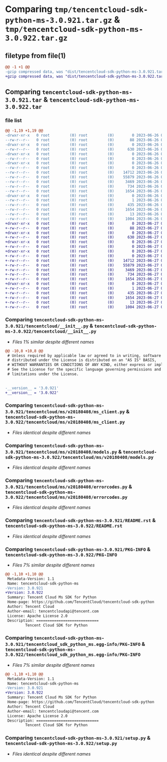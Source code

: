 # Comparing `tmp/tencentcloud-sdk-python-ms-3.0.921.tar.gz` & `tmp/tencentcloud-sdk-python-ms-3.0.922.tar.gz`

## filetype from file(1)

```diff
@@ -1 +1 @@
-gzip compressed data, was "dist/tencentcloud-sdk-python-ms-3.0.921.tar", last modified: Mon Jun 26 00:29:00 2023, max compression
+gzip compressed data, was "dist/tencentcloud-sdk-python-ms-3.0.922.tar", last modified: Tue Jun 27 00:29:18 2023, max compression
```

## Comparing `tencentcloud-sdk-python-ms-3.0.921.tar` & `tencentcloud-sdk-python-ms-3.0.922.tar`

### file list

```diff
@@ -1,19 +1,19 @@
-drwxr-xr-x   0 root         (0) root         (0)        0 2023-06-26 00:29:00.000000 tencentcloud-sdk-python-ms-3.0.921/
--rw-r--r--   0 root         (0) root         (0)       88 2023-06-26 00:29:00.000000 tencentcloud-sdk-python-ms-3.0.921/setup.cfg
-drwxr-xr-x   0 root         (0) root         (0)        0 2023-06-26 00:29:00.000000 tencentcloud-sdk-python-ms-3.0.921/tencentcloud/
--rw-r--r--   0 root         (0) root         (0)      630 2023-06-26 00:29:00.000000 tencentcloud-sdk-python-ms-3.0.921/tencentcloud/__init__.py
-drwxr-xr-x   0 root         (0) root         (0)        0 2023-06-26 00:29:00.000000 tencentcloud-sdk-python-ms-3.0.921/tencentcloud/ms/
--rw-r--r--   0 root         (0) root         (0)        0 2023-06-26 00:29:00.000000 tencentcloud-sdk-python-ms-3.0.921/tencentcloud/ms/__init__.py
-drwxr-xr-x   0 root         (0) root         (0)        0 2023-06-26 00:29:00.000000 tencentcloud-sdk-python-ms-3.0.921/tencentcloud/ms/v20180408/
--rw-r--r--   0 root         (0) root         (0)        0 2023-06-26 00:29:00.000000 tencentcloud-sdk-python-ms-3.0.921/tencentcloud/ms/v20180408/__init__.py
--rw-r--r--   0 root         (0) root         (0)    14712 2023-06-26 00:29:00.000000 tencentcloud-sdk-python-ms-3.0.921/tencentcloud/ms/v20180408/ms_client.py
--rw-r--r--   0 root         (0) root         (0)    55879 2023-06-26 00:29:00.000000 tencentcloud-sdk-python-ms-3.0.921/tencentcloud/ms/v20180408/models.py
--rw-r--r--   0 root         (0) root         (0)     3469 2023-06-26 00:29:00.000000 tencentcloud-sdk-python-ms-3.0.921/tencentcloud/ms/v20180408/errorcodes.py
--rw-r--r--   0 root         (0) root         (0)      734 2023-06-26 00:29:00.000000 tencentcloud-sdk-python-ms-3.0.921/README.rst
--rw-r--r--   0 root         (0) root         (0)     1654 2023-06-26 00:29:00.000000 tencentcloud-sdk-python-ms-3.0.921/PKG-INFO
-drwxr-xr-x   0 root         (0) root         (0)        0 2023-06-26 00:29:00.000000 tencentcloud-sdk-python-ms-3.0.921/tencentcloud_sdk_python_ms.egg-info/
--rw-r--r--   0 root         (0) root         (0)        1 2023-06-26 00:29:00.000000 tencentcloud-sdk-python-ms-3.0.921/tencentcloud_sdk_python_ms.egg-info/dependency_links.txt
--rw-r--r--   0 root         (0) root         (0)      435 2023-06-26 00:29:00.000000 tencentcloud-sdk-python-ms-3.0.921/tencentcloud_sdk_python_ms.egg-info/SOURCES.txt
--rw-r--r--   0 root         (0) root         (0)     1654 2023-06-26 00:29:00.000000 tencentcloud-sdk-python-ms-3.0.921/tencentcloud_sdk_python_ms.egg-info/PKG-INFO
--rw-r--r--   0 root         (0) root         (0)       13 2023-06-26 00:29:00.000000 tencentcloud-sdk-python-ms-3.0.921/tencentcloud_sdk_python_ms.egg-info/top_level.txt
--rw-r--r--   0 root         (0) root         (0)     1004 2023-06-26 00:29:00.000000 tencentcloud-sdk-python-ms-3.0.921/setup.py
+drwxr-xr-x   0 root         (0) root         (0)        0 2023-06-27 00:29:18.000000 tencentcloud-sdk-python-ms-3.0.922/
+-rw-r--r--   0 root         (0) root         (0)       88 2023-06-27 00:29:18.000000 tencentcloud-sdk-python-ms-3.0.922/setup.cfg
+drwxr-xr-x   0 root         (0) root         (0)        0 2023-06-27 00:29:18.000000 tencentcloud-sdk-python-ms-3.0.922/tencentcloud/
+-rw-r--r--   0 root         (0) root         (0)      630 2023-06-27 00:29:18.000000 tencentcloud-sdk-python-ms-3.0.922/tencentcloud/__init__.py
+drwxr-xr-x   0 root         (0) root         (0)        0 2023-06-27 00:29:18.000000 tencentcloud-sdk-python-ms-3.0.922/tencentcloud/ms/
+-rw-r--r--   0 root         (0) root         (0)        0 2023-06-27 00:29:18.000000 tencentcloud-sdk-python-ms-3.0.922/tencentcloud/ms/__init__.py
+drwxr-xr-x   0 root         (0) root         (0)        0 2023-06-27 00:29:18.000000 tencentcloud-sdk-python-ms-3.0.922/tencentcloud/ms/v20180408/
+-rw-r--r--   0 root         (0) root         (0)        0 2023-06-27 00:29:18.000000 tencentcloud-sdk-python-ms-3.0.922/tencentcloud/ms/v20180408/__init__.py
+-rw-r--r--   0 root         (0) root         (0)    14712 2023-06-27 00:29:18.000000 tencentcloud-sdk-python-ms-3.0.922/tencentcloud/ms/v20180408/ms_client.py
+-rw-r--r--   0 root         (0) root         (0)    55879 2023-06-27 00:29:18.000000 tencentcloud-sdk-python-ms-3.0.922/tencentcloud/ms/v20180408/models.py
+-rw-r--r--   0 root         (0) root         (0)     3469 2023-06-27 00:29:18.000000 tencentcloud-sdk-python-ms-3.0.922/tencentcloud/ms/v20180408/errorcodes.py
+-rw-r--r--   0 root         (0) root         (0)      734 2023-06-27 00:29:18.000000 tencentcloud-sdk-python-ms-3.0.922/README.rst
+-rw-r--r--   0 root         (0) root         (0)     1654 2023-06-27 00:29:18.000000 tencentcloud-sdk-python-ms-3.0.922/PKG-INFO
+drwxr-xr-x   0 root         (0) root         (0)        0 2023-06-27 00:29:18.000000 tencentcloud-sdk-python-ms-3.0.922/tencentcloud_sdk_python_ms.egg-info/
+-rw-r--r--   0 root         (0) root         (0)        1 2023-06-27 00:29:18.000000 tencentcloud-sdk-python-ms-3.0.922/tencentcloud_sdk_python_ms.egg-info/dependency_links.txt
+-rw-r--r--   0 root         (0) root         (0)      435 2023-06-27 00:29:18.000000 tencentcloud-sdk-python-ms-3.0.922/tencentcloud_sdk_python_ms.egg-info/SOURCES.txt
+-rw-r--r--   0 root         (0) root         (0)     1654 2023-06-27 00:29:18.000000 tencentcloud-sdk-python-ms-3.0.922/tencentcloud_sdk_python_ms.egg-info/PKG-INFO
+-rw-r--r--   0 root         (0) root         (0)       13 2023-06-27 00:29:18.000000 tencentcloud-sdk-python-ms-3.0.922/tencentcloud_sdk_python_ms.egg-info/top_level.txt
+-rw-r--r--   0 root         (0) root         (0)     1004 2023-06-27 00:29:18.000000 tencentcloud-sdk-python-ms-3.0.922/setup.py
```

### Comparing `tencentcloud-sdk-python-ms-3.0.921/tencentcloud/__init__.py` & `tencentcloud-sdk-python-ms-3.0.922/tencentcloud/__init__.py`

 * *Files 1% similar despite different names*

```diff
@@ -10,8 +10,8 @@
 # Unless required by applicable law or agreed to in writing, software
 # distributed under the License is distributed on an "AS IS" BASIS,
 # WITHOUT WARRANTIES OR CONDITIONS OF ANY KIND, either express or implied.
 # See the License for the specific language governing permissions and
 # limitations under the License.
 
 
-__version__ = '3.0.921'
+__version__ = '3.0.922'
```

### Comparing `tencentcloud-sdk-python-ms-3.0.921/tencentcloud/ms/v20180408/ms_client.py` & `tencentcloud-sdk-python-ms-3.0.922/tencentcloud/ms/v20180408/ms_client.py`

 * *Files identical despite different names*

### Comparing `tencentcloud-sdk-python-ms-3.0.921/tencentcloud/ms/v20180408/models.py` & `tencentcloud-sdk-python-ms-3.0.922/tencentcloud/ms/v20180408/models.py`

 * *Files identical despite different names*

### Comparing `tencentcloud-sdk-python-ms-3.0.921/tencentcloud/ms/v20180408/errorcodes.py` & `tencentcloud-sdk-python-ms-3.0.922/tencentcloud/ms/v20180408/errorcodes.py`

 * *Files identical despite different names*

### Comparing `tencentcloud-sdk-python-ms-3.0.921/README.rst` & `tencentcloud-sdk-python-ms-3.0.922/README.rst`

 * *Files identical despite different names*

### Comparing `tencentcloud-sdk-python-ms-3.0.921/PKG-INFO` & `tencentcloud-sdk-python-ms-3.0.922/PKG-INFO`

 * *Files 7% similar despite different names*

```diff
@@ -1,10 +1,10 @@
 Metadata-Version: 1.1
 Name: tencentcloud-sdk-python-ms
-Version: 3.0.921
+Version: 3.0.922
 Summary: Tencent Cloud Ms SDK for Python
 Home-page: https://github.com/TencentCloud/tencentcloud-sdk-python
 Author: Tencent Cloud
 Author-email: tencentcloudapi@tencent.com
 License: Apache License 2.0
 Description: ============================
         Tencent Cloud SDK for Python
```

### Comparing `tencentcloud-sdk-python-ms-3.0.921/tencentcloud_sdk_python_ms.egg-info/PKG-INFO` & `tencentcloud-sdk-python-ms-3.0.922/tencentcloud_sdk_python_ms.egg-info/PKG-INFO`

 * *Files 7% similar despite different names*

```diff
@@ -1,10 +1,10 @@
 Metadata-Version: 1.1
 Name: tencentcloud-sdk-python-ms
-Version: 3.0.921
+Version: 3.0.922
 Summary: Tencent Cloud Ms SDK for Python
 Home-page: https://github.com/TencentCloud/tencentcloud-sdk-python
 Author: Tencent Cloud
 Author-email: tencentcloudapi@tencent.com
 License: Apache License 2.0
 Description: ============================
         Tencent Cloud SDK for Python
```

### Comparing `tencentcloud-sdk-python-ms-3.0.921/setup.py` & `tencentcloud-sdk-python-ms-3.0.922/setup.py`

 * *Files identical despite different names*

